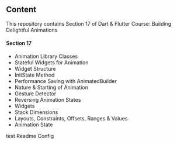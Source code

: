 ## Content

This repository contains Section 17 of Dart & Flutter Course: Building Delightful Animations

#### Section 17

- Animation Library Classes
- Stateful Widgets for Animation
- Widget Structure
- InitState Method
- Performance Saving with AnimatedBuilder
- Nature & Starting of Animation
- Gesture Detector
- Reversing Animation States
- Widgets
- Stack Dimensions
- Layouts, Constraints, Offsets, Ranges & Values
- Animation State

test Readme Config